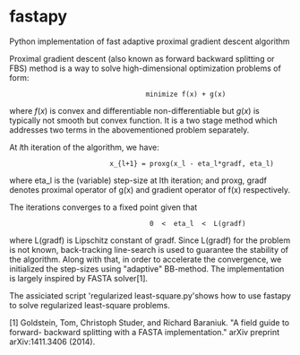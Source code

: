 # fastapy
Python implementation of fast adaptive proximal gradient descent algorithm

Proximal gradient descent (also known as forward backward splitting or FBS) 
method is a way to solve high-dimensional optimization problems of form: 

                                      minimize f(x) + g(x)

where $f(x)$ is convex and differentiable non-differentiable but $g(x)$ is 
typically not smooth but convex function. It is a two stage method which 
addresses two terms in the abovementioned problem separately.

At $l$th iteration of the algorithm, we have:

                             x_{l+1} = proxg(x_l - eta_l*gradf, eta_l)

where eta_l is the (variable) step-size at lth iteration; and proxg, 
gradf denotes proximal operator of g(x) and gradient operator of f(x) 
respectively.

The iterations converges to a fixed point given that 

                                       0  <  eta_l  <  L(gradf)

where L(gradf) is  Lipschitz constant of gradf. Since L(gradf) for the 
problem is not known, back-tracking line-search is used to guarantee the 
stability of the algorithm. Along with that, in order to accelerate the 
convergence, we initialized the step-sizes using "adaptive" BB-method. 
The implementation is largely inspired by FASTA solver[1].

The assiciated script 'regularized least-square.py'shows how to use fastapy to solve 
regularized least-square problems.

[1] Goldstein, Tom, Christoph Studer, and Richard Baraniuk. "A field guide to forward-
backward splitting with a FASTA implementation." arXiv preprint arXiv:1411.3406 (2014).
